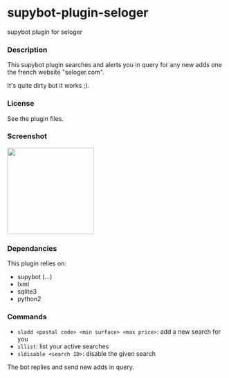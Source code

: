 supybot-plugin-seloger
======================

supybot plugin for seloger

### Description ###

This supybot plugin searches and alerts you in query for any new adds one the french website "seloger.com".

It's quite dirty but it works ;).

### License ###

See the plugin files.

### Screenshot ###

<img src="https://raw.github.com/kakwa/supybot-plugin-seloger/master/screenshot/seloger-screenshot.jpg" height="200" />


### Dependancies ###

This plugin relies on:

* supybot (...)
* lxml
* sqlite3
* python2

### Commands ###

* ```sladd <postal code> <min surface> <max price>```: add a new search for you
* ```sllist```: list your active searches
* ```sldisable <search ID>```: disable the given search

The bot replies and send new adds in query.
